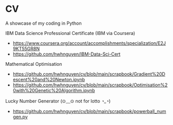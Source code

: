 # CV

A showcase of my coding in Python

IBM Data Science Professional Certificate (IBM via Coursera)
* https://www.coursera.org/account/accomplishments/specialization/E2J9KT55GR8N
* https://github.com/hwhnguyen/IBM-Data-Sci-Cert

Mathematical Optimisation
* https://github.com/hwhnguyen/cv/blob/main/scrapbook/Gradient%20Descent%20and%20Newton.ipynb
* https://github.com/hwhnguyen/cv/blob/main/scrapbook/Optimisation%20with%20Genetic%20Algorithm.ipynb

Lucky Number Generator (⊙﹏⊙ not for lotto ◔_◔)
* https://github.com/hwhnguyen/cv/blob/main/scrapbook/powerball_numgen.py

